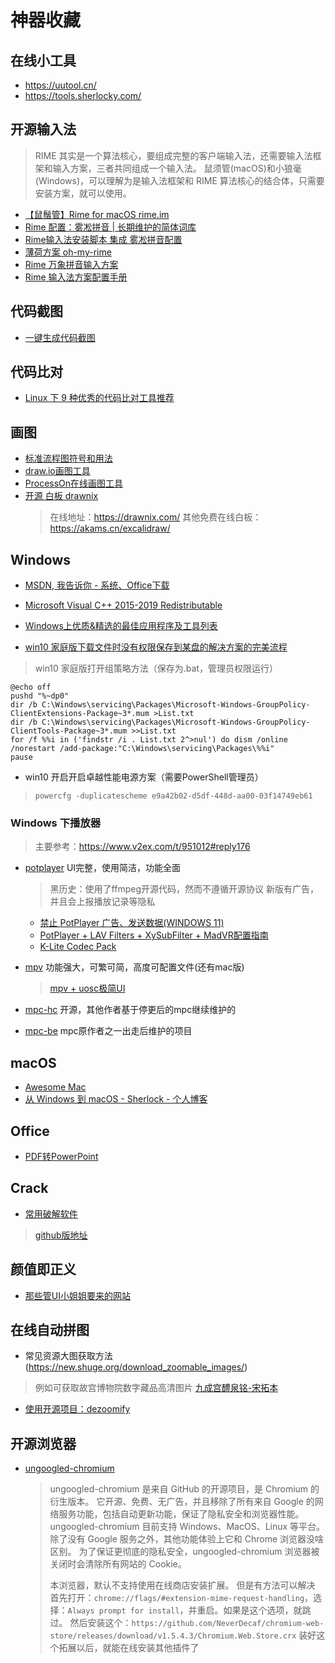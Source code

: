# 神器收藏

## 在线小工具
- https://uutool.cn/
- https://tools.sherlocky.com/

## 开源输入法
> RIME 其实是一个算法核心，要组成完整的客户端输入法，还需要输入法框架和输入方案，三者共同组成一个输入法。
> 鼠须管(macOS)和小狼毫(Windows)，可以理解为是输入法框架和 RIME 算法核心的结合体，只需要安装方案，就可以使用。

- [【鼠鬚管】Rime for macOS rime.im](https://github.com/rime/squirrel)
- [Rime 配置：雾凇拼音 | 长期维护的简体词库](https://github.com/iDvel/rime-ice)
- [Rime输入法安装脚本 集成 雾凇拼音配置](https://github.com/Mark24Code/rime-auto-deploy)
- [薄荷方案 oh-my-rime](https://www.mintimate.cc/zh/guide/installRime.html)
- [Rime 万象拼音输入方案](https://github.com/amzxyz/rime_wanxiang)
- [Rime 输入法方案配置手册](https://xishansnow.github.io/posts/41ac964d.html)


## 代码截图
* [一键生成代码截图](https://quanxin.org/code-snapshot)

## 代码比对
* [Linux 下 9 种优秀的代码比对工具推荐](https://mp.weixin.qq.com/s?__biz=MzAxODI5ODMwOA==&mid=2666546845&idx=2&sn=a8a638a300311344509770c1c3a8cd75)

## 画图
* [标准流程图符号和用法](https://www.edrawsoft.com/cn/flowchart-symbols.php)
* [draw.io画图工具](https://app.diagrams.net/)
* [ProcessOn在线画图工具](https://www.processon.com/)
* [开源 白板 drawnix](https://github.com/plait-board/drawnix)
  > 在线地址：https://drawnix.com/
  > 其他免费在线白板：https://akams.cn/excalidraw/

## Windows
* [MSDN, 我告诉你 - 系统、Office下载](https://msdn.itellyou.cn/)
* [Microsoft Visual C++ 2015-2019 Redistributable](https://support.microsoft.com/en-us/help/2977003/the-latest-supported-visual-c-downloads)
* [Windows上优质&精选的最佳应用程序及工具列表](https://github.com/Awesome-Windows/Awesome/blob/master/README-cn.md)

* [win10 家庭版下载文件时没有权限保存到某盘的解决方案的完美流程](https://blog.csdn.net/weixin_42997646/article/details/89414437)
> win10 家庭版打开组策略方法（保存为.bat，管理员权限运行）

```
@echo off
pushd "%~dp0" 
dir /b C:\Windows\servicing\Packages\Microsoft-Windows-GroupPolicy-ClientExtensions-Package~3*.mum >List.txt 
dir /b C:\Windows\servicing\Packages\Microsoft-Windows-GroupPolicy-ClientTools-Package~3*.mum >>List.txt 
for /f %%i in ('findstr /i . List.txt 2^>nul') do dism /online /norestart /add-package:"C:\Windows\servicing\Packages\%%i" 
pause
```
* win10 开启开启卓越性能电源方案（需要PowerShell管理员）
> ``powercfg -duplicatescheme e9a42b02-d5df-448d-aa00-03f14749eb61``

### Windows 下播放器
> 主要参考：https://www.v2ex.com/t/951012#reply176
- [potplayer](https://potplayer.daum.net/) UI完整，使用简洁，功能全面
  > 黑历史：使用了ffmpeg开源代码，然而不遵循开源协议
  > 新版有广告，并且会上报播放记录等隐私

  - [禁止 PotPlayer 广告、发送数据(WINDOWS 11)](https://go123.live/blocking-connection-from-potplayer-in-windows-firewall/)
  - [PotPlayer + LAV Filters + XySubFilter + MadVR配置指南](https://blog.csdn.net/sigmarising/article/details/105700625)
  - [K-Lite Codec Pack](https://codecguide.com/download_k-lite_codec_pack_mega.htm)
- [mpv](https://mpv.io/installation/) 功能强大，可繁可简，高度可配置文件(还有mac版) 
  > [mpv + uosc极简UI](https://github.com/tomasklaen/uosc)
- [mpc-hc](https://github.com/clsid2/mpc-hc) 开源，其他作者基于停更后的mpc继续维护的 
- [mpc-be](https://github.com/Aleksoid1978/MPC-BE) mpc原作者之一出走后维护的项目

## macOS
* [Awesome Mac](https://wangchujiang.com/awesome-mac/index.zh.html)
* [从 Windows 到 macOS - Sherlock - 个人博客](https://halo.sherlocky.com/archives/macos)

## Office
* [PDF转PowerPoint](https://www.pdfpai.com/pdf-to-powerpoint)

## Crack
* [常用破解软件](https://www.fxxkmakeding.xyz/downloads.html)
> [github版地址](https://github.com/xyjoey/fxxkmakeding)

## 颜值即正义
* [那些管UI小姐姐要来的网站](https://juejin.im/post/5e7cdee26fb9a03c6e640cc7)

## 在线自动拼图
- 常见资源大图获取方法(https://new.shuge.org/download_zoomable_images/)
 > 例如可获取故宫博物院数字藏品高清图片
 > [九成宫醴泉铭-宋拓本](https://www.dpm.org.cn/collection/impres/234127.html)
- [使用开源项目：dezoomify](https://ok.daoing.com/he/dezoomify.html)

## 开源浏览器
- [ungoogled-chromium](https://github.com/ungoogled-software/ungoogled-chromium)
  > ungoogled-chromium 是来自 GitHub 的开源项目，是 Chromium 的衍生版本。
  > 它开源、免费、无广告，并且移除了所有来自 Google 的网络服务功能，包括自动更新功能，保证了隐私安全和浏览器性能。
  > ungoogled-chromium 目前支持 Windows、MacOS、Linux 等平台。除了没有 Google 服务之外，其他功能体验上它和 Chrome 浏览器没啥区别。
  > 为了保证更彻底的隐私安全，ungoogled-chromium 浏览器被关闭时会清除所有网站的 Cookie。
  > 
  > 本浏览器，默认不支持使用在线商店安装扩展。
  > 但是有方法可以解决
  > 首先打开：``chrome://flags/#extension-mime-request-handling``，选择：``Always prompt for install``，并重启。如果是这个选项，就跳过。
  > 然后安装这个：``https://github.com/NeverDecaf/chromium-web-store/releases/download/v1.5.4.3/Chromium.Web.Store.crx``
  > 装好这个拓展以后，就能在线安装其他插件了
